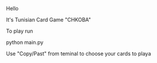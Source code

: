 Hello 


It's Tunisian Card Game "CHKOBA"

To play run 

python main.py


Use "Copy/Past" from teminal to choose your cards to playa